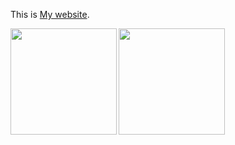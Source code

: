 This is [My website](https://wan-nyan-wan.github.io).

<a href="https://github.com/wan-nyan-wan">
  <img align="left" height="170px" src="https://github-readme-stats.vercel.app/api?username=wan-nyan-wan&count_private=true&show_icons=true" />
</a>
<a href="https://github.com/wan-nyan-wan">
  <img align="left" height="170px" src="https://github-readme-stats.vercel.app/api/top-langs/?username=wan-nyan-wan&show_icons=true&layout=compact" />
</a>

